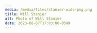 ```yaml
---
media: /media/files/stanier-wide-png.png
title: Will Stanier
alt: Photo of Will Stanier
date: 2023-06-07T17:03:00-0500
---
```

